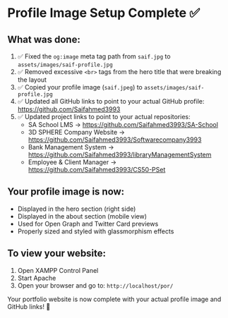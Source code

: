 # Profile Image Setup Complete ✅

## What was done:
1. ✅ Fixed the `og:image` meta tag path from `saif.jpg` to `assets/images/saif-profile.jpg`
2. ✅ Removed excessive `<br>` tags from the hero title that were breaking the layout
3. ✅ Copied your profile image (`saif.jpeg`) to `assets/images/saif-profile.jpg`
4. ✅ Updated all GitHub links to point to your actual GitHub profile: https://github.com/Saifahmed3993
5. ✅ Updated project links to point to your actual repositories:
   - SA School LMS → https://github.com/Saifahmed3993/SA-School
   - 3D SPHERE Company Website → https://github.com/Saifahmed3993/Softwarecompany3993
   - Bank Management System → https://github.com/Saifahmed3993/libraryManagementSystem
   - Employee & Client Manager → https://github.com/Saifahmed3993/CS50-PSet

## Your profile image is now:
- Displayed in the hero section (right side)
- Displayed in the about section (mobile view)
- Used for Open Graph and Twitter Card previews
- Properly sized and styled with glassmorphism effects

## To view your website:
1. Open XAMPP Control Panel
2. Start Apache
3. Open your browser and go to: `http://localhost/por/`

Your portfolio website is now complete with your actual profile image and GitHub links! 🎉 
